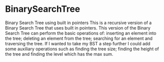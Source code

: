 # BinarySearchTree
Binary Search Tree using built in pointers
This is a recursive version of a Binary Search Tree that uses built in pointers. 
This version of the Binary Search Tree can perform the basic operations of:
inserting an element into the tree; deleting an element from the tree; searching for an element 
and traversing the tree. 
If I wanted to take my BST a step further I could add some auxiliary operations such as
finding the tree size; finding the height of the tree and finding the level which has the max sum.
